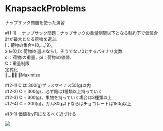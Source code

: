 # KnapsackProblems
ナップサック問題を使った演習　　

#(1-1)　
ナップサック問題：ナップサックの重量制限以下となる制約下で価値合計が最大となる荷物を選ぶ.  
I：荷物の集合={0,...,19},  
xi∈{0,1}: 荷物iを選ぶなら1，そうでない0とするバイナリ変数.  
ci：荷物iの重量，pi：荷物iの価値．  
C：重量制限  
定式化  
௜ݔ௜݌ ෍Maximize  


#(2-1) C は 300(g)プラスマイナス50(g)以内  
#(2-2) C = 300(g)，必ず飴は1種類以上持っていく  
#(2-3) C = 300(g)，果物を持っていく場合は3種類以上  
#(2-4) C = 300(g)，ガム80g以下ならばチョコレートは150g以上  

#(3-1) 価値をy円になるべく近づける  

<img src="https://latex.codecogs.com/gif.latex?\sum_{i}^{}">

